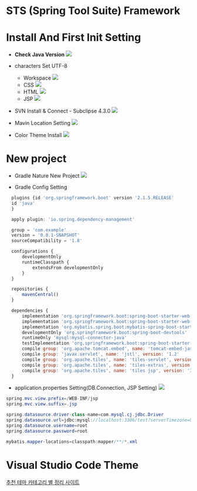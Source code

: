 # STS (Spring Tool Suite) Framework

# Install And First Init Setting

  * **Check Java Version**
  ![](assets/STS-Framework-60092b10.png)
  * characters Set UTF-8
      + Workspace
      ![](assets/STS-Framework-0ae7f40f.png)
      + CSS
      ![](assets/STS-Framework-5a7f4a46.png)
      + HTML
      ![](assets/STS-Framework-3674168c.png)
      + JSP
      ![](assets/STS-Framework-b830ab08.png)
  * SVN Install & Connect - Subclipse 4.3.0
  ![](assets/STS-Framework-84cd1ecb.png)
  * Mavin Location Setting
  ![](assets/STS-Framework-ee6c3135.png)

  * Color Theme Install
  ![](assets/STS-Framework-df07d3dc.png)


# New project

  * Gradle Nature New Project
  ![](assets/STS-Framework-9b5514fa.png)

  * Gradle Config Setting

  ```JavaScript
    plugins {id 'org.springframework.boot' version '2.1.5.RELEASE'
  	id 'java'
    }

    apply plugin: 'io.spring.dependency-management'

    group = 'com.example'
    version = '0.0.1-SNAPSHOT'
    sourceCompatibility = '1.8'

    configurations {
    	developmentOnly
    	runtimeClasspath {
    		extendsFrom developmentOnly
    	}
    }

    repositories {
    	mavenCentral()
    }

    dependencies {
    	implementation 'org.springframework.boot:spring-boot-starter-web'
    	implementation 'org.springframework.boot:spring-boot-starter-web-services'
    	implementation 'org.mybatis.spring.boot:mybatis-spring-boot-starter:2.0.1'
    	developmentOnly 'org.springframework.boot:spring-boot-devtools'
    	runtimeOnly 'mysql:mysql-connector-java'
    	testImplementation 'org.springframework.boot:spring-boot-starter-test'
    	compile group: 'org.apache.tomcat.embed', name: 'tomcat-embed-jasper', version: '9.0.19'
    	compile group: 'javax.servlet', name: 'jstl', version: '1.2'
    	compile group: 'org.apache.tiles', name: 'tiles-servlet', version: '3.0.8'
    	compile group: 'org.apache.tiles', name: 'tiles-extras', version: '3.0.8'
    	compile group: 'org.apache.tiles', name: 'tiles jsp', version: '3.0.8'
    }

  ```

  * application.properties Setting(DB.Connection, JSP Setting)
  ![](assets/STS-Framework-2eb78fba.png)
  ```java
  spring.mvc.view.prefix=/WEB-INF/jsp
  spring.mvc.view.suffix=.jsp

  spring.datasource.driver-class-name=com.mysql.cj.jdbc.Driver
  spring.datasource.url=jdbc:mysql://localhost:3306/test?serverTimezone=UTC
  spring.datasource.username=root
  spring.datasource.password=root

  mybatis.mapper-locations=classpath:mapper/**/*.xml
  ```


# Visual Studio Code Theme

[추천 테마 카테고리 별 정리 사이트](https://vscodethemes.com/)
